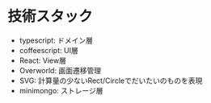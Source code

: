 # 技術スタック

- typescript: ドメイン層
- coffeescript: UI層
- React: View層
- Overworld: 画面遷移管理
- SVG: 計算量の少ないRect/Circleでだいたいのものを表現
- minimongo: ストレージ層
